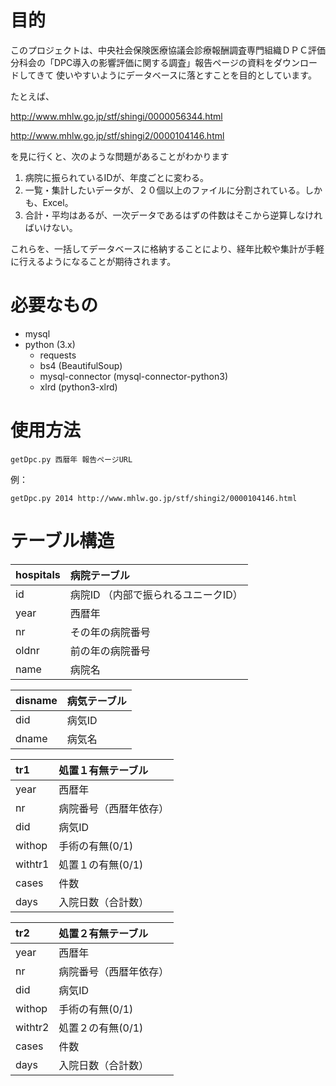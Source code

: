 # 目的

このプロジェクトは、中央社会保険医療協議会診療報酬調査専門組織ＤＰＣ評価分科会の「DPC導入の影響評価に関する調査」報告ページの資料をダウンロードしてきて
使いやすいようにデータベースに落とすことを目的としています。

たとえば、

http://www.mhlw.go.jp/stf/shingi/0000056344.html

http://www.mhlw.go.jp/stf/shingi2/0000104146.html

を見に行くと、次のような問題があることがわかります

1. 病院に振られているIDが、年度ごとに変わる。
1. 一覧・集計したいデータが、２０個以上のファイルに分割されている。しかも、Excel。
1. 合計・平均はあるが、一次データであるはずの件数はそこから逆算しなければいけない。

これらを、一括してデータベースに格納することにより、経年比較や集計が手軽に行えるようになることが期待されます。

# 必要なもの

* mysql
* python (3.x)
  * requests
  * bs4 (BeautifulSoup)
  * mysql-connector (mysql-connector-python3)
  * xlrd (python3-xlrd)

# 使用方法

~~~
getDpc.py 西暦年 報告ページURL
~~~

例：
~~~
getDpc.py 2014 http://www.mhlw.go.jp/stf/shingi2/0000104146.html
~~~

# テーブル構造

|hospitals|病院テーブル|
|:--|:--|
|id|病院ID （内部で振られるユニークID）|
|year|西暦年|
|nr|その年の病院番号|
|oldnr|前の年の病院番号|
|name|病院名|

|disname|病気テーブル|
|:--|:--|
|did|病気ID|
|dname|病気名|

|tr1|処置１有無テーブル|
|:--|:--|
|year|西暦年|
|nr|病院番号（西暦年依存）|
|did|病気ID|
|withop|手術の有無(0/1)|
|withtr1|処置１の有無(0/1)|
|cases|件数|
|days|入院日数（合計数）|

|tr2|処置２有無テーブル|
|:--|:--|
|year|西暦年|
|nr|病院番号（西暦年依存）|
|did|病気ID|
|withop|手術の有無(0/1)|
|withtr2|処置２の有無(0/1)|
|cases|件数|
|days|入院日数（合計数）|


